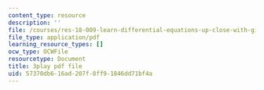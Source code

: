 ```yaml
---
content_type: resource
description: ''
file: /courses/res-18-009-learn-differential-equations-up-close-with-gilbert-strang-and-cleve-moler-fall-2015/57370db616ad207f8ff91846dd71bf4a_NmntYoB1uJg.pdf
file_type: application/pdf
learning_resource_types: []
ocw_type: OCWFile
resourcetype: Document
title: 3play pdf file
uid: 57370db6-16ad-207f-8ff9-1846dd71bf4a
---
```

